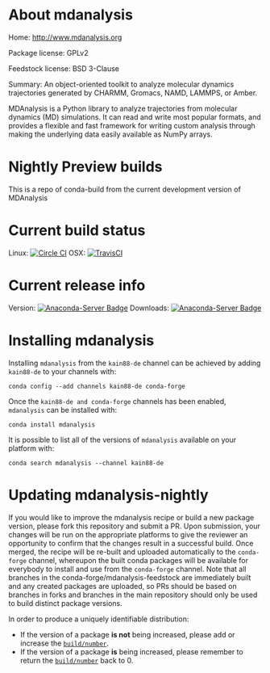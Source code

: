 About mdanalysis
================

Home: http://www.mdanalysis.org

Package license: GPLv2

Feedstock license: BSD 3-Clause

Summary: An object-oriented toolkit to analyze molecular dynamics trajectories generated by CHARMM, Gromacs, NAMD, LAMMPS, or Amber.

MDAnalysis is a Python library to analyze trajectories from molecular
dynamics (MD) simulations. It can read and write most popular formats, and
provides a flexible and fast framework for writing custom analysis through
making the underlying data easily available as NumPy arrays.

Nightly Preview builds
============================

This is a repo of conda-build from the current development version of MDAnalysis


Current build status
====================
Linux: [![Circle CI](https://circleci.com/gh/kain88-de/mdanalysis-nightly.svg?style=shield)](https://circleci.com/gh/kain88-de/mdanalysis-nightly)
OSX: [![TravisCI](https://travis-ci.org/kain88-de/mdanalysis-nightly.svg?branch=master)](https://travis-ci.org/kain88-de/mdanalysis-nightly)

Current release info
====================
Version: [![Anaconda-Server Badge](https://anaconda.org/kain88-de/mdanalysis/badges/version.svg)](https://anaconda.org/kain88-de/mdanalysis)
Downloads: [![Anaconda-Server Badge](https://anaconda.org/kain88-de/mdanalysis/badges/downloads.svg)](https://anaconda.org/kain88-de/mdanalysis)

Installing mdanalysis
=====================

Installing `mdanalysis` from the `kain88-de` channel can be achieved by adding `kain88-de` to your channels with:

```
conda config --add channels kain88-de conda-forge
```

Once the `kain88-de and conda-forge` channels has been enabled, `mdanalysis` can be installed with:

```
conda install mdanalysis
```

It is possible to list all of the versions of `mdanalysis` available on your platform with:

```
conda search mdanalysis --channel kain88-de
```

Updating mdanalysis-nightly
=============================

If you would like to improve the mdanalysis recipe or build a new
package version, please fork this repository and submit a PR. Upon submission,
your changes will be run on the appropriate platforms to give the reviewer an
opportunity to confirm that the changes result in a successful build. Once
merged, the recipe will be re-built and uploaded automatically to the
`conda-forge` channel, whereupon the built conda packages will be available for
everybody to install and use from the `conda-forge` channel.
Note that all branches in the conda-forge/mdanalysis-feedstock are
immediately built and any created packages are uploaded, so PRs should be based
on branches in forks and branches in the main repository should only be used to
build distinct package versions.

In order to produce a uniquely identifiable distribution:
 * If the version of a package **is not** being increased, please add or increase
   the [``build/number``](http://conda.pydata.org/docs/building/meta-yaml.html#build-number-and-string).
 * If the version of a package **is** being increased, please remember to return
   the [``build/number``](http://conda.pydata.org/docs/building/meta-yaml.html#build-number-and-string)
   back to 0.
